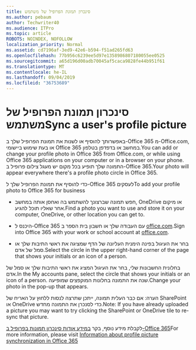 ```yaml
---
title: סינכרון תמונת הפרופיל של משתמש
ms.author: pebaum
author: Techwriter40
ms.audience: ITPro
ms.topic: article
ROBOTS: NOINDEX, NOFOLLOW
localization_priority: Normal
ms.assetid: cd7196af-3ed9-42e6-b594-f51ad265fd63
ms.openlocfilehash: 77b956c6239ee5d97e1358986807180055ee0525
ms.sourcegitcommit: a65d196d00adb70045af5caca9828fe44b951f61
ms.translationtype: MT
ms.contentlocale: he-IL
ms.lasthandoff: 09/04/2019
ms.locfileid: "36753689"
---
```

# <a name="sync-a-users-profile-picture"></a><span data-ttu-id="6adf6-102">סינכרון תמונת הפרופיל של משתמש</span><span class="sxs-lookup"><span data-stu-id="6adf6-102">Sync a user's profile picture</span></span>

<span data-ttu-id="6adf6-103">באפשרותך להוסיף או לשנות את תמונת הפרופיל שלך ב-Office 365 מ-Office.com, או בעת שימוש ביישומי Office 365 במחשב או בדפדפן בטלפון.</span><span class="sxs-lookup"><span data-stu-id="6adf6-103">You can add or change your profile photo in Office 365 from Office.com, or while using Office 365 applications on your computer or in a browser on your phone.</span></span> <span data-ttu-id="6adf6-104">התמונה שלך תופיע בכל מקום יש מעגל צילום פרופיל ב-Office 365.</span><span class="sxs-lookup"><span data-stu-id="6adf6-104">Your photo will appear everywhere there's a profile photo circle in Office 365.</span></span>

<span data-ttu-id="6adf6-105">כדי להוסיף את תמונת הפרופיל שלך ל-Office 365 לעסקים</span><span class="sxs-lookup"><span data-stu-id="6adf6-105">To add your profile photo to Office 365 for business</span></span>

- <span data-ttu-id="6adf6-106">חפש תמונה שברצונך להשתמש בה ואחסן אותה במחשב, OneDrive או מיקום אחר שאליו תוכל להגיע.</span><span class="sxs-lookup"><span data-stu-id="6adf6-106">Find a photo you want to use and store it on your computer, OneDrive, or other location you can get to.</span></span>

- <span data-ttu-id="6adf6-107">היכנס ל-Office 365 עם העבודה שלך או חשבון בית הספר ב [office.com](http://www.office.com).</span><span class="sxs-lookup"><span data-stu-id="6adf6-107">Sign into Office 365 with your work or school account at [office.com](http://www.office.com).</span></span>

- <span data-ttu-id="6adf6-108">בחר את העיגול בפינה הימנית העליונה של הדף שמציגה את ראשי התיבות שלך או סמל של אדם.</span><span class="sxs-lookup"><span data-stu-id="6adf6-108">Select the circle in the upper right-hand corner of the page that shows your initials or an icon of a person.</span></span>

<span data-ttu-id="6adf6-109">בחלונית החשבונות שלי, בחר את העיגול המציג את ראשי התיבות שלך או סמל של אדם.</span><span class="sxs-lookup"><span data-stu-id="6adf6-109">In the My accounts pane, select the circle that shows your initials or an icon of a person.</span></span> <span data-ttu-id="6adf6-110">שנה את התמונה בחלונות המוקפצים שמופיעה.</span><span class="sxs-lookup"><span data-stu-id="6adf6-110">Change your photo in the pop-up that appears.</span></span>

<span data-ttu-id="6adf6-111">הערה: אם כבר העלית תמונה, ייתכן שתרצה לנסות ללחוץ על האריח של SharePoint או OneDrive כדי לסנכרן את התמונה מחדש.</span><span class="sxs-lookup"><span data-stu-id="6adf6-111">Note: If you have already uploaded a picture you may want to try clicking the SharePoint or OneDrive tile to re-sync that picture.</span></span>

<span data-ttu-id="6adf6-112">לקבלת מידע נוסף, בקר [במידע אודות סינכרון תמונות בפרופיל ב-Office 365](https://support.office.com/article/information-about-profile-picture-synchronization-in-office-365-20594d76-d054-4af4-a660-401133e3d48a)</span><span class="sxs-lookup"><span data-stu-id="6adf6-112">For more information, please visit [Information about profile picture synchronization in Office 365](https://support.office.com/article/information-about-profile-picture-synchronization-in-office-365-20594d76-d054-4af4-a660-401133e3d48a)</span></span>

